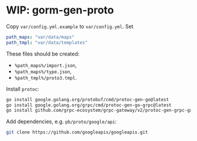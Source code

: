 # WIP: gorm-gen-proto

Copy `var/config.yml.example` to `var/config.yml`. Set
```yaml
path_maps: "var/data/maps"
path_tmpl: "var/data/templates"
```

These files should be created:
- `%path_maps%/import.json`,
- `%path_maps%/type.json`,
- `%path_tmpl%/proto3.tmpl`.

Install `protoc`:
```bash
go install google.golang.org/protobuf/cmd/protoc-gen-go@latest
go install google.golang.org/grpc/cmd/protoc-gen-go-grpc@latest
go install github.com/grpc-ecosystem/grpc-gateway/v2/protoc-gen-grpc-gateway@latest
```

Add dependencies, e.g. `pb/proto/google/api`:
```bash
git clone https://github.com/googleapis/googleapis.git
```